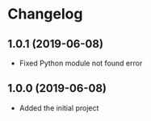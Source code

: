 # Changelog

## 1.0.1 (2019-06-08)

* Fixed Python module not found error

## 1.0.0 (2019-06-08)

* Added the initial project
